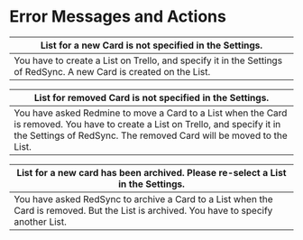 # Error Messages and Actions

| List for a new Card is not specified in the Settings.                                                              |
| ---
| You have to create a List on Trello, and specify it in the Settings of RedSync. A new Card is created on the List. |

| List for removed Card is not specified in the Settings.                                                                                                                                     |
| ---
| You have asked Redmine to move a Card to a List when the Card is removed. You have to create a List on Trello, and specify it in the Settings of RedSync. The removed Card will be moved to the List. |

| List for a new card has been archived. Please re-select a List in the Settings. |
| ---
| You have asked RedSync to archive a Card to a List when the Card is removed. But the List is archived. You have to specify another List. |